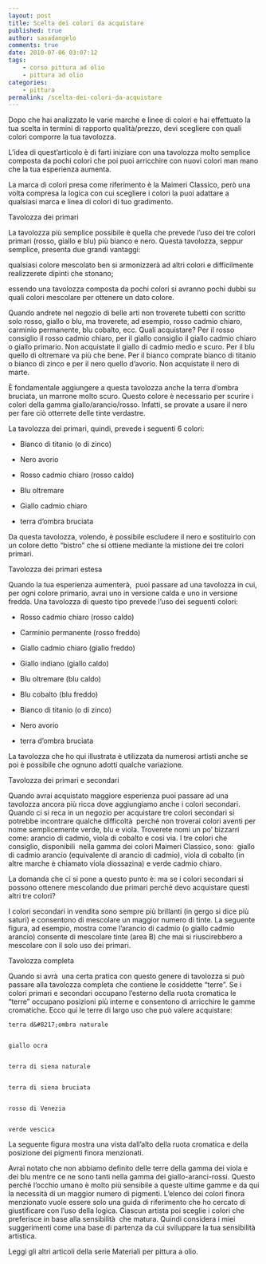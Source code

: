 ```yaml
---
layout: post
title: Scelta dei colori da acquistare
published: true
author: sasadangelo
comments: true
date: 2010-07-06 03:07:12
tags:
    - corso pittura ad olio
    - pittura ad olio
categories:
    - pittura
permalink: /scelta-dei-colori-da-acquistare
---
```




  Dopo che hai analizzato le varie marche e linee di colori e hai effettuato la tua scelta in termini di rapporto qualità/prezzo, devi scegliere con quali colori comporre la tua tavolozza. 



  L&#8217;idea di quest&#8217;articolo è di farti iniziare con una tavolozza molto semplice composta da pochi colori che poi puoi arricchire con nuovi colori man mano che la tua esperienza aumenta.



  La marca di colori presa come riferimento è la Maimeri Classico, però una volta compresa la logica con cui scegliere i colori la puoi adattare a qualsiasi marca e linea di colori di tuo gradimento.&nbsp;



  Tavolozza dei primari



  La tavolozza più semplice possibile è quella che prevede l&#8217;uso dei tre colori primari (rosso, giallo e blu) più bianco e nero. Questa tavolozza, seppur semplice, presenta due grandi vantaggi:



  qualsiasi colore mescolato ben si armonizzerà ad altri colori e difficilmente realizzerete dipinti che stonano;


  essendo una tavolozza composta da pochi colori si avranno pochi dubbi su quali colori mescolare per ottenere un dato colore.



  Quando andrete nel negozio di belle arti non troverete tubetti con scritto solo rosso, giallo o blu, ma troverete, ad esempio, rosso cadmio chiaro, carminio permanente, blu cobalto, ecc. Quali acquistare? Per il rosso consiglio il rosso cadmio chiaro, per il giallo consiglio il giallo cadmio chiaro o giallo primario. Non acquistate il giallo di cadmio medio e scuro. Per il blu quello di oltremare va più che bene. Per il bianco comprate bianco di titanio o bianco di zinco e per il nero quello d&#8217;avorio. Non acquistate il nero di marte.



  È fondamentale aggiungere a questa tavolozza anche la terra d&#8217;ombra bruciata, un marrone molto scuro. Questo colore è necessario per scurire i colori della gamma giallo/arancio/rosso. Infatti, se provate a usare il nero per fare ciò otterrete delle tinte verdastre.



  La tavolozza dei primari, quindi, prevede i seguenti 6 colori:


  * Bianco di titanio (o di zinco)
  
    
  * Nero avorio
  
    
  * Rosso cadmio chiaro (rosso caldo)
  
    
  * Blu oltremare
  
    
  * Giallo cadmio chiaro
  
    
  * terra d&#8217;ombra bruciata
  
    


  Da questa tavolozza, volendo, è possibile escludere il nero e sostituirlo con un colore detto &#8220;bistro&#8221; che si ottiene mediante la mistione dei tre colori primari.



  Tavolozza dei primari estesa



  Quando la tua esperienza aumenterà,&nbsp; puoi passare ad una tavolozza in cui, per ogni colore primario, avrai uno in versione calda e uno in versione fredda. Una tavolozza di questo tipo prevede l&#8217;uso dei seguenti colori:


  * Rosso cadmio chiaro (rosso caldo)
  
    
  * Carminio permanente (rosso freddo)
  
    
  * Giallo cadmio chiaro (giallo freddo)
  
    
  * Giallo indiano (giallo caldo)
  
    
  * Blu oltremare (blu caldo)
  
    
  * Blu cobalto (blu freddo)
  
    
  * Bianco di titanio (o di zinco)
  
    
  * Nero avorio
  
    
  * terra d&#8217;ombra bruciata
  
    


  La tavolozza che ho qui illustrata è utilizzata da numerosi artisti anche se poi è possibile che ognuno adotti qualche variazione.



  Tavolozza dei primari e secondari



  Quando avrai acquistato maggiore esperienza puoi passare ad una tavolozza ancora più ricca dove aggiungiamo anche i colori secondari. Quando ci si reca in un negozio per acquistare tre colori secondari si potrebbe incontrare qualche difficoltà&nbsp; perché non troverai colori aventi per nome semplicemente verde, blu e viola. Troverete nomi un po&#8217; bizzarri come: arancio di cadmio, viola di cobalto e così via. I tre colori che consiglio, disponibili&nbsp; nella gamma dei colori Maimeri Classico, sono:&nbsp; giallo di cadmio arancio (equivalente di arancio di cadmio), viola di cobalto (in altre marche è chiamato viola diossazina) e verde cadmio chiaro.



  La domanda che ci si pone a questo punto è: ma se i colori secondari si possono ottenere mescolando due primari perché devo acquistare questi altri tre colori?



  I colori secondari in vendita sono sempre più brillanti (in gergo si dice più saturi) e consentono di mescolare un maggior numero di tinte. La seguente figura, ad esempio, mostra come l&#8217;arancio di cadmio (o giallo cadmio arancio) consente di mescolare tinte (area B) che mai si riuscirebbero a mescolare con il solo uso dei primari.



  



  Tavolozza completa



  Quando si avrà&nbsp; una certa pratica con questo genere di tavolozza si può passare alla tavolozza completa che contiene le cosiddette &#8220;terre&#8221;. Se i colori primari e secondari occupano l&#8217;esterno della ruota cromatica le &#8220;terre&#8221; occupano posizioni più interne e consentono di arricchire le gamme cromatiche. Ecco qui le terre di largo uso che può valere acquistare:



  
    terra d&#8217;ombra naturale 
  
  
    giallo ocra 
  
  
    terra di siena naturale 
  
  
    terra di siena bruciata 
  
  
    rosso di Venezia
  
  
    verde vescica 
  



  La seguente figura mostra una vista dall&#8217;alto della ruota cromatica e della posizione dei pigmenti finora menzionati.



  



  Avrai notato che non abbiamo definito delle terre della gamma dei viola e dei blu mentre ce ne sono tanti nella gamma dei giallo-aranci-rossi. Questo perché l&#8217;occhio umano è molto più sensibile a queste ultime gamme e da qui la necessità di un maggior numero di pigmenti. L&#8217;elenco dei colori finora menzionato vuole essere solo una guida di riferimento che ho cercato di giustificare con l&#8217;uso della logica. Ciascun artista poi sceglie i colori che preferisce in base alla sensibilità&nbsp; che matura. Quindi considera i miei suggerimenti come una base di partenza da cui sviluppare la tua sensibilità&nbsp; artistica.



  Leggi gli altri articoli della serie Materiali per pittura a olio.
